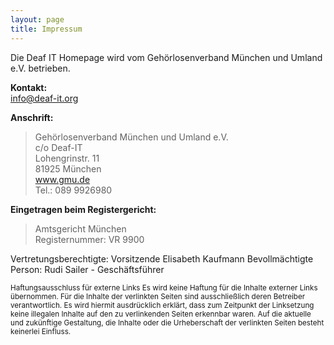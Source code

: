 ```yaml
---
layout: page
title: Impressum
---
```


Die Deaf IT Homepage wird vom Gehörlosenverband München und Umland e.V. betrieben.

**Kontakt:**  
info@deaf-it.org
 
**Anschrift:**

> Gehörlosenverband München und Umland e.V.  
> c/o Deaf-IT  
> Lohengrinstr. 11  
> 81925 München  
> www.gmu.de  
> Tel.: 089 9926980
 
**Eingetragen beim Registergericht:**

> Amtsgericht München  
> Registernummer: VR 9900
 
Vertretungsberechtigte: Vorsitzende Elisabeth Kaufmann
Bevollmächtigte Person: Rudi Sailer - Geschäftsführer
 
<small>
Haftungsausschluss für externe Links
Es wird keine Haftung für die Inhalte externer Links übernommen. Für die Inhalte der verlinkten Seiten sind ausschließlich deren Betreiber verantwortlich. Es wird hiermit ausdrücklich erklärt, dass zum Zeitpunkt der Linksetzung keine illegalen Inhalte auf den zu verlinkenden Seiten erkennbar waren. Auf die aktuelle und zukünftige Gestaltung, die Inhalte oder die Urheberschaft der verlinkten Seiten besteht keinerlei Einfluss.</small>